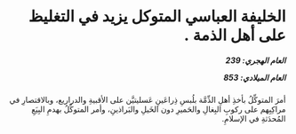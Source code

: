 <h1 dir="rtl">الخليفة العباسي المتوكل يزيد في التغليظ على أهل الذمة .</h1>

<h5 dir="rtl">العام الهجري:  239

العام الميلادي: 853

</h5>

<p dir="rtl">أمرَ المتوكِّلُ بأخذِ أهلِ الذِّمَّة بلُبسِ ذِراعَينِ عَسليتيَّن على الأقبيةِ والدراريع، وبالاقتصارِ في مراكِبِهم على ركوبِ البِغالِ والحَميرِ دون الخَيلِ والبَراذينِ، وأمر المتوكِّلُ بهدمِ البِيَعِ المُحدَثةِ في الإسلامِ.</p></br>

